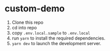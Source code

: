 # custom-demo

1. Clone this repo
2. cd into repo
3. copy `.env.local.sample` to `.env.local`
4. run `yarn` to install the required dependencies.
5. `yarn dev` to launch the development server.
